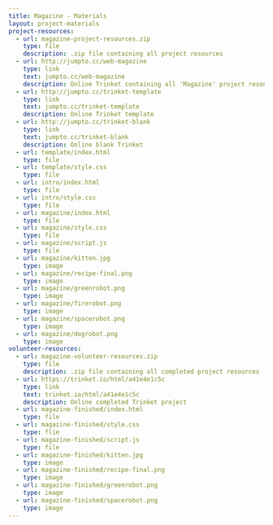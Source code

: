 ```yaml
---
title: Magazine - Materials
layout: project-materials
project-resources:
  - url: magazine-project-resources.zip
    type: file
    description: .zip file containing all project resources
  - url: http://jumpto.cc/web-magazine
    type: link
    text: jumpto.cc/web-magazine
    description: Online Trinket containing all 'Magazine' project resources
  - url: http://jumpto.cc/trinket-template
    type: link
    text: jumpto.cc/trinket-template
    description: Online Trinket template
  - url: http://jumpto.cc/trinket-blank
    type: link
    text: jumpto.cc/trinket-blank
    description: Online blank Trinket
  - url: template/index.html
    type: file
  - url: template/style.css
    type: file
  - url: intro/index.html
    type: file
  - url: intro/style.css
    type: file
  - url: magazine/index.html
    type: file
  - url: magazine/style.css
    type: file
  - url: magazine/script.js
    type: file
  - url: magazine/kitten.jpg
    type: image
  - url: magazine/recipe-final.png
    type: image
  - url: magazine/greenrobot.png
    type: image
  - url: magazine/firerobot.png
    type: image
  - url: magazine/spacerobot.png
    type: image
  - url: magazine/dogrobot.png
    type: image
volunteer-resources:
  - url: magazine-volunteer-resources.zip
    type: file
    description: .zip file containing all completed project resources
  - url: https://trinket.io/html/a41e4e1c5c
    type: link
    text: trinket.io/html/a41e4e1c5c
    description: Online completed Trinket project
  - url: magazine-finished/index.html
    type: file
  - url: magazine-finished/style.css
    type: flie
  - url: magazine-finished/script.js
    type: file
  - url: magazine-finished/kitten.jpg
    type: image
  - url: magazine-finished/recipe-final.png
    type: image
  - url: magazine-finished/greenrobot.png
    type: image
  - url: magazine-finished/spacerobot.png
    type: image
---
```

